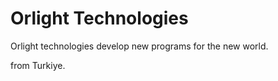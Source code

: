
# Orlight Technologies

Orlight technologies develop new programs for the new world.

from Turkiye.
